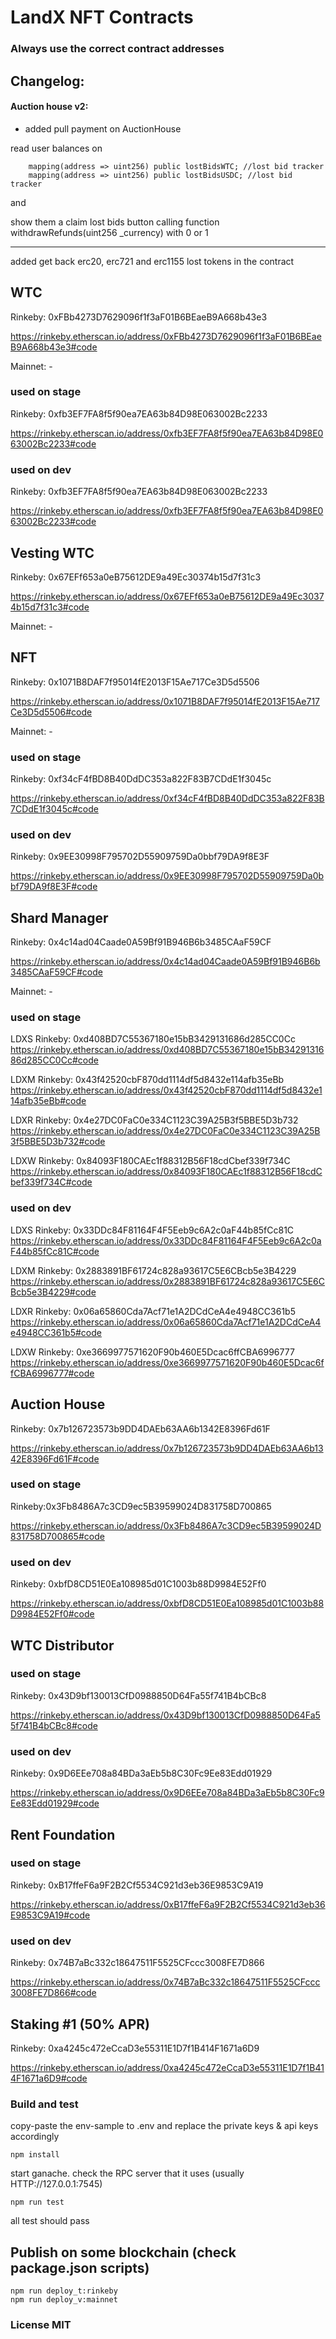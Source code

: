 # LandX NFT Contracts

### Always use the correct contract addresses

## Changelog:

#### Auction house v2:

- added pull payment on AuctionHouse

read user balances on

```
    mapping(address => uint256) public lostBidsWTC; //lost bid tracker
    mapping(address => uint256) public lostBidsUSDC; //lost bid tracker
```

and

show them a claim lost bids button calling
function withdrawRefunds(uint256 \_currency) with 0 or 1

---

added get back erc20, erc721 and erc1155 lost tokens in the contract

## WTC

Rinkeby: 0xFBb4273D7629096f1f3aF01B6BEaeB9A668b43e3

https://rinkeby.etherscan.io/address/0xFBb4273D7629096f1f3aF01B6BEaeB9A668b43e3#code

Mainnet: -

### used on stage

Rinkeby: 0xfb3EF7FA8f5f90ea7EA63b84D98E063002Bc2233

https://rinkeby.etherscan.io/address/0xfb3EF7FA8f5f90ea7EA63b84D98E063002Bc2233#code

### used on dev

Rinkeby: 0xfb3EF7FA8f5f90ea7EA63b84D98E063002Bc2233

https://rinkeby.etherscan.io/address/0xfb3EF7FA8f5f90ea7EA63b84D98E063002Bc2233#code

## Vesting WTC

Rinkeby: 0x67EFf653a0eB75612DE9a49Ec30374b15d7f31c3

https://rinkeby.etherscan.io/address/0x67EFf653a0eB75612DE9a49Ec30374b15d7f31c3#code

Mainnet: -

## NFT

Rinkeby: 0x1071B8DAF7f95014fE2013F15Ae717Ce3D5d5506

https://rinkeby.etherscan.io/address/0x1071B8DAF7f95014fE2013F15Ae717Ce3D5d5506#code

Mainnet: -

### used on stage

Rinkeby: 0xf34cF4fBD8B40DdDC353a822F83B7CDdE1f3045c

https://rinkeby.etherscan.io/address/0xf34cF4fBD8B40DdDC353a822F83B7CDdE1f3045c#code

### used on dev

Rinkeby: 0x9EE30998F795702D55909759Da0bbf79DA9f8E3F

https://rinkeby.etherscan.io/address/0x9EE30998F795702D55909759Da0bbf79DA9f8E3F#code

## Shard Manager

Rinkeby: 0x4c14ad04Caade0A59Bf91B946B6b3485CAaF59CF

https://rinkeby.etherscan.io/address/0x4c14ad04Caade0A59Bf91B946B6b3485CAaF59CF#code

Mainnet: -

### used on stage

LDXS Rinkeby: 0xd408BD7C55367180e15bB3429131686d285CC0Cc
https://rinkeby.etherscan.io/address/0xd408BD7C55367180e15bB3429131686d285CC0Cc#code

LDXM Rinkeby: 0x43f42520cbF870dd1114df5d8432e114afb35eBb
https://rinkeby.etherscan.io/address/0x43f42520cbF870dd1114df5d8432e114afb35eBb#code

LDXR Rinkeby: 0x4e27DC0FaC0e334C1123C39A25B3f5BBE5D3b732
https://rinkeby.etherscan.io/address/0x4e27DC0FaC0e334C1123C39A25B3f5BBE5D3b732#code

LDXW Rinkeby: 0x84093F180CAEc1f88312B56F18cdCbef339f734C
https://rinkeby.etherscan.io/address/0x84093F180CAEc1f88312B56F18cdCbef339f734C#code

### used on dev

LDXS Rinkeby: 0x33DDc84F81164F4F5Eeb9c6A2c0aF44b85fCc81C
https://rinkeby.etherscan.io/address/0x33DDc84F81164F4F5Eeb9c6A2c0aF44b85fCc81C#code

LDXM Rinkeby: 0x2883891BF61724c828a93617C5E6CBcb5e3B4229
https://rinkeby.etherscan.io/address/0x2883891BF61724c828a93617C5E6CBcb5e3B4229#code

LDXR Rinkeby: 0x06a65860Cda7Acf71e1A2DCdCeA4e4948CC361b5
https://rinkeby.etherscan.io/address/0x06a65860Cda7Acf71e1A2DCdCeA4e4948CC361b5#code

LDXW Rinkeby: 0xe3669977571620F90b460E5Dcac6ffCBA6996777
https://rinkeby.etherscan.io/address/0xe3669977571620F90b460E5Dcac6ffCBA6996777#code

## Auction House

Rinkeby: 0x7b126723573b9DD4DAEb63AA6b1342E8396Fd61F

https://rinkeby.etherscan.io/address/0x7b126723573b9DD4DAEb63AA6b1342E8396Fd61F#code

### used on stage

Rinkeby:0x3Fb8486A7c3CD9ec5B39599024D831758D700865

https://rinkeby.etherscan.io/address/0x3Fb8486A7c3CD9ec5B39599024D831758D700865#code

### used on dev

Rinkeby: 0xbfD8CD51E0Ea108985d01C1003b88D9984E52Ff0

https://rinkeby.etherscan.io/address/0xbfD8CD51E0Ea108985d01C1003b88D9984E52Ff0#code

## WTC Distributor

### used on stage

Rinkeby: 0x43D9bf130013CfD0988850D64Fa55f741B4bCBc8

https://rinkeby.etherscan.io/address/0x43D9bf130013CfD0988850D64Fa55f741B4bCBc8#code

### used on dev

Rinkeby: 0x9D6EEe708a84BDa3aEb5b8C30Fc9Ee83Edd01929

https://rinkeby.etherscan.io/address/0x9D6EEe708a84BDa3aEb5b8C30Fc9Ee83Edd01929#code

## Rent Foundation

### used on stage

Rinkeby: 0xB17ffeF6a9F2B2Cf5534C921d3eb36E9853C9A19

https://rinkeby.etherscan.io/address/0xB17ffeF6a9F2B2Cf5534C921d3eb36E9853C9A19#code

### used on dev

Rinkeby: 0x74B7aBc332c18647511F5525CFccc3008FE7D866

https://rinkeby.etherscan.io/address/0x74B7aBc332c18647511F5525CFccc3008FE7D866#code

## Staking #1 (50% APR)

Rinkeby: 0xa4245c472eCcaD3e55311E1D7f1B414F1671a6D9

https://rinkeby.etherscan.io/address/0xa4245c472eCcaD3e55311E1D7f1B414F1671a6D9#code

### Build and test

copy-paste the env-sample to .env and replace the private keys & api keys accordingly

```
npm install
```

start ganache. check the RPC server that it uses (usually HTTP://127.0.0.1:7545)

```
npm run test
```

all test should pass

## Publish on some blockchain (check package.json scripts)

```
npm run deploy_t:rinkeby
npm run deploy_v:mainnet
```

### License MIT

```

```
